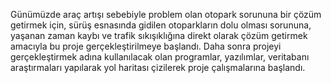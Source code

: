 Günümüzde araç artışı sebebiyle problem olan otopark sorununa bir çözüm getirmek için, sürüş esnasında gidilen otoparkların dolu olması sorununa, yaşanan zaman kaybı ve trafik sıkışıklığına direkt olarak çözüm getirmek amacıyla bu proje gerçekleştirilmeye başlandı. Daha sonra projeyi gerçekleştirmek adına kullanılacak olan programlar, yazılımlar, veritabanı araştırmaları yapılarak yol haritası çizilerek proje çalışmalarına başlandı. 
